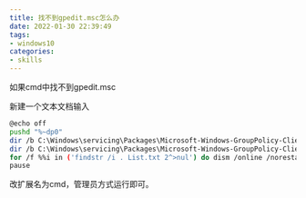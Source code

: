 ```yaml
---
title: 找不到gpedit.msc怎么办
date: 2022-01-30 22:39:49
tags: 
- windows10
categories:
- skills
---
```


如果cmd中找不到gpedit.msc

新建一个文本文档输入

```bash
@echo off
pushd "%~dp0"
dir /b C:\Windows\servicing\Packages\Microsoft-Windows-GroupPolicy-ClientExtensions-Package~3*.mum >List.txt
dir /b C:\Windows\servicing\Packages\Microsoft-Windows-GroupPolicy-ClientTools-Package~3*.mum >>List.txt
for /f %%i in ('findstr /i . List.txt 2^>nul') do dism /online /norestart /add-package:"C:\Windows\servicing\Packages\%%i"
pause
```

<!--more-->

改扩展名为cmd，管理员方式运行即可。

